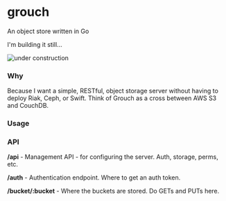 # grouch
An object store written in Go

I'm building it still...

![under construction](http://i.imgur.com/dkRBjaa.gif)

### Why

Because I want a simple, RESTful, object storage server without having to deploy Riak, Ceph, or Swift.  Think of Grouch as a cross between AWS S3 and CouchDB.

### Usage



### API

**/api** - Management API - for configuring the server.  Auth, storage, perms, etc.

**/auth** - Authentication endpoint.  Where to get an auth token.

**/bucket/:bucket** - Where the buckets are stored.  Do GETs and PUTs here.
